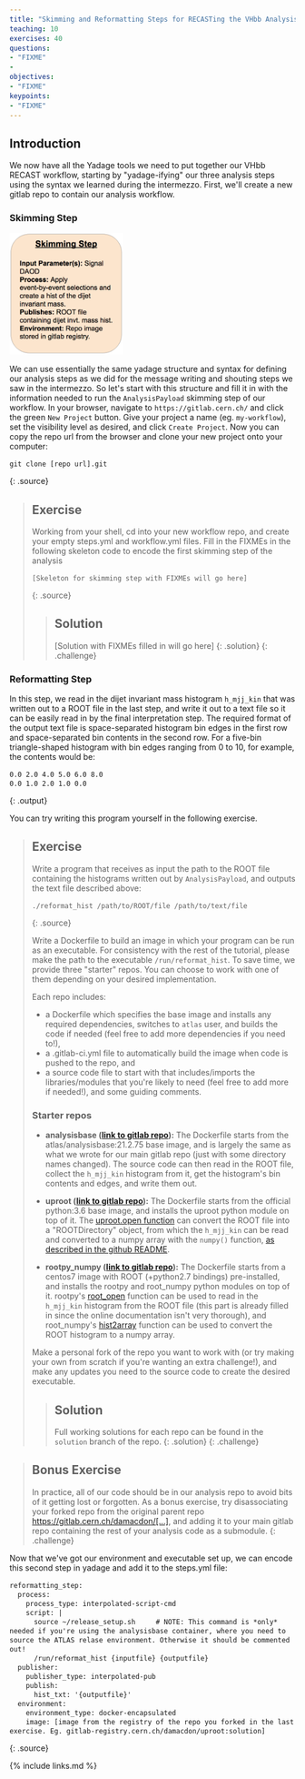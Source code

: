 ```yaml
---
title: "Skimming and Reformatting Steps for RECASTing the VHbb Analysis"
teaching: 10
exercises: 40
questions:
- "FIXME"
- 
objectives:
- "FIXME"
keypoints:
- "FIXME"
---
```


## Introduction

We now have all the Yadage tools we need to put together our VHbb RECAST workflow, starting by "yadage-ifying" our three analysis steps using the syntax we learned during the intermezzo. First, we'll create a new gitlab repo to contain our analysis workflow. 

### Skimming Step

<img src="../fig/SkimmingStep.png" alt="Steps" style="width:200px">

We can use essentially the same yadage structure and syntax for defining our analysis steps as we did for the message writing and shouting steps we saw in the intermezzo. So let's start with this structure and fill it in with the information needed to run the `AnalysisPayload` skimming step of our workflow. In your browser, navigate to `https://gitlab.cern.ch/` and click the green `New Project` button. Give your project a name (eg. `my-workflow`), set the visibility level as desired, and click `Create Project`. Now you can copy the repo url from the browser and clone your new project onto your computer:

~~~
git clone [repo url].git
~~~
{: .source}

> ## Exercise
> 
> Working from your shell, cd into your new workflow repo, and create your empty steps.yml and workflow.yml files. Fill in the FIXMEs in the following skeleton code to encode the first skimming step of the analysis 
> ~~~
> [Skeleton for skimming step with FIXMEs will go here]
> ~~~
> {: .source}
> > ## Solution
> > [Solution with FIXMEs filled in will go here]
> {: .solution}
{: .challenge}

### Reformatting Step

In this step, we read in the dijet invariant mass histogram `h_mjj_kin` that was written out to a ROOT file in the last step, and write it out to a text file so it can be easily read in by the final interpretation step. The required format of the output text file is space-separated histogram bin edges in the first row and space-separated bin contents in the second row. For a five-bin triangle-shaped histogram with bin edges ranging from 0 to 10, for example, the contents would be:

~~~
0.0 2.0 4.0 5.0 6.0 8.0
0.0 1.0 2.0 1.0 0.0 
~~~
{: .output}

You can try writing this program yourself in the following exercise.

> ## Exercise
> Write a program that receives as input the path to the ROOT file containing the histograms written out by `AnalysisPayload`, and outputs the text file described above:
> ~~~
> ./reformat_hist /path/to/ROOT/file /path/to/text/file
> ~~~
> {: .source}
> 
> Write a Dockerfile to build an image in which your program can be run as an executable. For consistency with the rest of the tutorial, please make the path to the executable `/run/reformat_hist`. To save time, we provide three "starter" repos. You can choose to work with one of them depending on your desired implementation. 
>
> Each repo includes:
> * a Dockerfile which specifies the base image and installs any required dependencies, switches to `atlas` user, and builds the code if needed (feel free to add more dependencies if you need to!), 
> * a .gitlab-ci.yml file to automatically build the image when code is pushed to the repo, and
> * a source code file to start with that includes/imports the libraries/modules that you're likely to need (feel free to add more if needed!), and some guiding comments.
> 
> ### Starter repos
>
> * **analysisbase ([link to gitlab repo](https://gitlab.cern.ch/damacdon/analysisbase)):** The Dockerfile starts from the atlas/analysisbase:21.2.75 base image, and is largely the same as what we wrote for our main gitlab repo (just with some directory names changed). The source code can then read in the ROOT file, collect the `h_mjj_kin` histogram from it, get the histogram's bin contents and edges, and write them out.
> 
> * **uproot ([link to gitlab repo](https://gitlab.cern.ch/damacdon/uproot)):** The Dockerfile starts from the official python:3.6 base image, and installs the uproot python module on top of it. The [uproot.open function](https://uproot.readthedocs.io/en/latest/opening-files.html#uproot-open) can convert the ROOT file into a "ROOTDirectory" object, from which the `h_mjj_kin` can be read and converted to a numpy array with the `numpy()` function, [as described in the github README](https://github.com/scikit-hep/uproot#histograms-tprofiles-tgraphs-and-others).
>
> * **rootpy_numpy ([link to gitlab repo](https://gitlab.cern.ch/damacdon/rootpy_numpy)):** The Dockerfile starts from a centos7 image with ROOT (+python2.7 bindings) pre-installed, and   installs the rootpy and root_numpy python modules on top of it. rootpy's [root_open](http://www.rootpy.org/reference/generated/rootpy.io.root_open.html) function can be used to read in the `h_mjj_kin` histogram from the ROOT file (this part is already filled in since the online documentation isn't very thorough), and root_numpy's [hist2array](http://scikit-hep.org/root_numpy/reference/generated/root_numpy.hist2array.html) function can be used to convert the ROOT histogram to a numpy array.
> 
> Make a personal fork of the repo you want to work with (or try making your own from scratch if you're wanting an extra challenge!), and make any updates you need to the source code to create the desired executable.
> > ## Solution
> > Full working solutions for each repo can be found in the `solution` branch of the repo.
> {: .solution}
{: .challenge}

> ## Bonus Exercise
> In practice, all of our code should be in our analysis repo to avoid bits of it getting lost or forgotten. As a bonus exercise, try disassociating your forked repo from the original parent repo https://gitlab.cern.ch/damacdon/[...], and adding it to your main gitlab repo containing the rest of your analysis code as a submodule.
{: .challenge}

Now that we've got our environment and executable set up, we can encode this second step in yadage and add it to the steps.yml file:

~~~
reformatting_step:
  process:
    process_type: interpolated-script-cmd
    script: |
      source ~/release_setup.sh		# NOTE: This command is *only* needed if you're using the analysisbase container, where you need to source the ATLAS relase environment. Otherwise it should be commented out!
      /run/reformat_hist {inputfile} {outputfile}
  publisher:
    publisher_type: interpolated-pub
    publish:
      hist_txt: '{outputfile}'
  environment:
    environment_type: docker-encapsulated
    image: [image from the registry of the repo you forked in the last exercise. Eg. gitlab-registry.cern.ch/damacdon/uproot:solution]
~~~
{: .source}

{% include links.md %}

